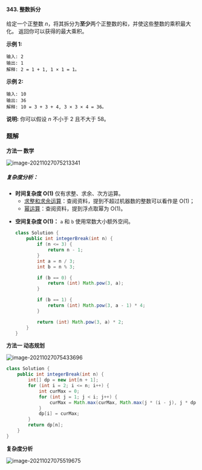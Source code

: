 #### 343. 整数拆分

给定一个正整数 *n*，将其拆分为**至少**两个正整数的和，并使这些整数的乘积最大化。 返回你可以获得的最大乘积。

**示例 1:**

```shell
输入: 2
输出: 1
解释: 2 = 1 + 1, 1 × 1 = 1。
```

**示例 2:**

```shell
输入: 10
输出: 36
解释: 10 = 3 + 3 + 4, 3 × 3 × 4 = 36。
```

**说明:** 你可以假设 *n* 不小于 2 且不大于 58。

### 题解

**方法一 数学**

![image-20211027075213341](http://gitlab.wsh-study.com/xp-study/LeeteCode/-/blob/master/动态规划/images/整数拆分/1.jpg)

##### 复杂度分析：

* **时间复杂度 O(1)** 仅有求整、求余、次方运算。
  * [求整和求余运算](https://stackoverflow.com/questions/35189851/time-complexity-of-modulo-operator-in-python)：查阅资料，提到不超过机器数的整数可以看作是 O(1)；
  * [幂运算](https://stackoverflow.com/questions/32418731/java-math-powa-b-time-complexity)：查阅资料，提到浮点取幂为 O(1)。

- **空间复杂度 O(1)：** `a` 和 `b` 使用常数大小额外空间。

  ```java
  class Solution {
      public int integerBreak(int n) {
          if (n <= 3) {
              return n - 1;
          }
          int a = n / 3;
          int b = n % 3;
  
          if (b == 0) {
              return (int) Math.pow(3, a);
          }
  
          if (b == 1) {
              return (int) Math.pow(3, a - 1) * 4;
          }
  
          return (int) Math.pow(3, a) * 2;
      }
  }
  ```

  

**方法一 动态规划**

![image-20211027075433696](http://gitlab.wsh-study.com/xp-study/LeeteCode/-/blob/master/动态规划/images/整数拆分/2.jpg)

```java
class Solution {
    public int integerBreak(int n) {
        int[] dp = new int[n + 1];
        for (int i = 2; i <= n; i++) {
            int curMax = 0;
            for (int j = 1; j < i; j++) {
                curMax = Math.max(curMax, Math.max(j * (i - j), j * dp[i - j]));
            }
            dp[i] = curMax;
        }
        return dp[n];
    }
}
```

**复杂度分析**

![image-20211027075519675](http://gitlab.wsh-study.com/xp-study/LeeteCode/-/blob/master/动态规划/images/整数拆分/3.jpg)

